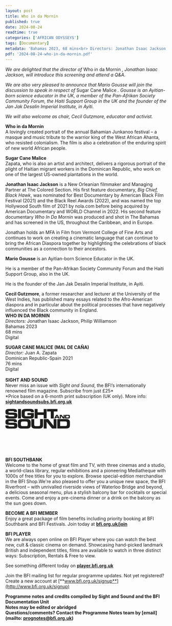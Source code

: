 ```yaml
---
layout: post
title: Who in da Mornin
published: true
date: 2024-08-24
readtime: true
categories: ['AFRICAN ODYSSEYS']
tags: [Documentary]
metadata: 'Bahamas 2023, 68 mins<br> Directors: Jonathan Isaac Jackson, Philip Williamson'
pdf: '2024-08-24-who-in-da-mornin.pdf'
---
```


_We are delighted that the director of_ Who in da Mornin _, Jonathan Isaac Jackson, will introduce this screening and attend a Q&A._

_We are also very pleased to announce that Mario Gousse will join the discussion to speak in respect of_ Sugar Cane Malice _. Gousse is an Ayitian-born science educator in the UK, a member of the Pan-Afrikan Society Community Forum, the Haiti Support Group in the UK and the founder of the Jan Jak Desalin Imperial Institute, in Ayiti._

_We will also welcome as chair, Cecil Gutzmore, educator and activist._

**Who in da Mornin**  
A lovingly created portrait of the annual Bahamian Junkanoo festival – a masque and music tribute to the warrior king of the West African Ahanta, who resisted colonialism. The film is also a celebration of the enduring spirit of new world African people.

**Sugar Cane Malice**  
Zapata, who is also an artist and architect, delivers a rigorous portrait of the plight of Haitian migrant workers in the Dominican Republic, who work on one of the largest US-owned plantations in the world.

**Jonathan Isaac Jackson** is a New Orleanian filmmaker and Managing Partner at The Colored Section. His first feature documentary, _Big Chief, Black Hawk_, was nominated for Best Documentary by American Black Film Festival (2021) and the Black Reel Awards (2022), and was named the top Hollywood South film of 2021 by nola.com before being acquired by American Documentary and WORLD Channel in 2022. His second feature documentary _Who In Da Mornin_ was produced and shot in The Bahamas and has screened in the US, throughout the Caribbean, and in Europe.

Jonathan holds an MFA in Film from Vermont College of Fine Arts and continues to work on creating a cinematic language that can continue to bring the African Diaspora together by highlighting the celebrations of black communities as a connection to their ancestors.

**Mario Gousse** is an Ayitian-born Science Educator in the UK.

He is a member of the Pan-Afrikan Society Community Forum and the Haiti Support Group, also in the UK.

He is the founder of the Jan Jak Desalin Imperial Institute, in Ayiti.

**Cecil Gutzmore**, a former researcher and lecturer at the University of the West Indies, has published many essays related to the Afro-American diaspora and in particular about the political processes that have negatively influenced the Black community in England.
<br>
**WHO IN DA MORNIN**  
_Directors:_ Jonathan Isaac Jackson, Philip Williamson  
Bahamas 2023  
68 mins  
Digital  

**SUGAR CANE MALICE (MAL DE CAÑA)**  
_Director:_ Juan A. Zapata  
Dominican Republic-Spain 2021  
76 mins  
Digital  
<br>
**SIGHT AND SOUND**<br>
Never miss an issue with _Sight and Sound_, the BFI’s internationally renowned film magazine. Subscribe from just £25*<br>
*Price based on a 6-month print subscription (UK only). More info: [**sightandsoundsubs.bfi.org.uk**](https://sightandsoundsubs.bfi.org.uk/subscribe)

<img style="float: left;" src="/img/sight-and-sound.jpg" width="40%" height="40%"><br><br><br><br><br><br><br><br>

**BFI SOUTHBANK**  
Welcome to the home of great film and TV, with three cinemas and a studio, a world-class library, regular exhibitions and a pioneering Mediatheque with 1000s of free titles for you to explore. Browse special-edition merchandise in the BFI Shop.We&#39;re also pleased to offer you a unique new space, the BFI Riverfront – with unrivalled riverside views of Waterloo Bridge and beyond, a delicious seasonal menu, plus a stylish balcony bar for cocktails or special events. Come and enjoy a pre-cinema dinner or a drink on the balcony as the sun goes down.  

**BECOME A BFI MEMBER**  
Enjoy a great package of film benefits including priority booking at BFI Southbank and BFI Festivals. Join today at [**bfi.org.uk/join**](http://www.bfi.org.uk/join)  

**BFI PLAYER**  
 We are always open online on BFI Player where you can watch the best new, cult &amp; classic cinema on demand. Showcasing hand-picked landmark British and independent titles, films are available to watch in three distinct ways: Subscription, Rentals &amp; Free to view.  

See something different today on [**player.bfi.org.uk**](https://player.bfi.org.uk)  

Join the BFI mailing list for regular programme updates. Not yet registered? Create a new account at [**www.bfi.org.uk/signup**](http://www.bfi.org.uk/signup)

**Programme notes and credits compiled by Sight and Sound and the BFI Documentation Unit  
Notes may be edited or abridged  
Questions/comments? Contact the Programme Notes team by [email](mailto: prognotes@bfi.org.uk)**
<!--stackedit_data:
eyJoaXN0b3J5IjpbODcwMDQ3MjkxXX0=
-->